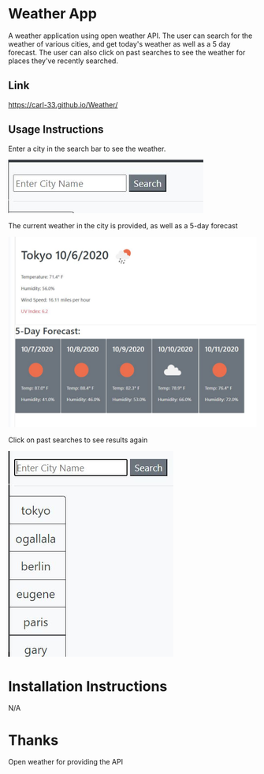# Weather App

A weather application using open weather API.  The user can search for the weather of various cities, and get today's weather as well as a 5 day forecast.  The user can also click on past searches to see the weather for places they've recently searched.

## Link

https://carl-33.github.io/Weather/

## Usage Instructions

Enter a city in the search bar to see the weather.

![Image of Search Bar](Assets/Capture1.JPG)

The current weather in the city is provided, as well as a 5-day forecast

![Image of Weather](Assets/Capture2.JPG)

Click on past searches to see results again

![Image of Past Searches](Assets/Capture3.JPG)


# Installation Instructions

N/A

# Thanks

Open weather for providing the API
